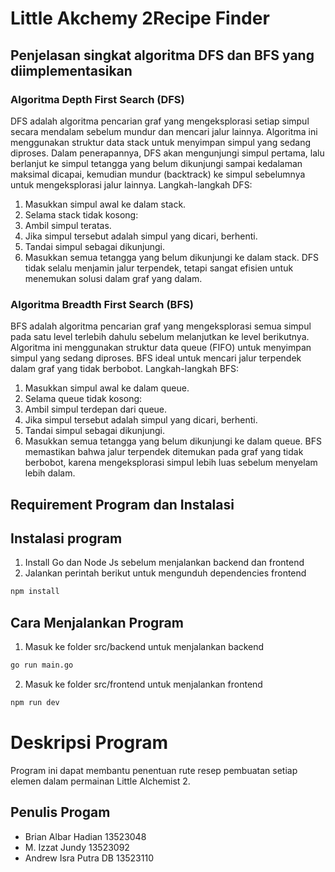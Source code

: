# Little Akchemy 2Recipe Finder


## Penjelasan singkat algoritma DFS dan BFS yang diimplementasikan
### Algoritma Depth First Search (DFS)
DFS adalah algoritma pencarian graf yang mengeksplorasi setiap simpul secara mendalam sebelum mundur dan mencari jalur lainnya. Algoritma ini menggunakan struktur data stack untuk menyimpan simpul yang sedang diproses. Dalam penerapannya, DFS akan mengunjungi simpul pertama, lalu berlanjut ke simpul tetangga yang belum dikunjungi sampai kedalaman maksimal dicapai, kemudian mundur (backtrack) ke simpul sebelumnya untuk mengeksplorasi jalur lainnya.
Langkah-langkah DFS:
1. Masukkan simpul awal ke dalam stack.
2. Selama stack tidak kosong:
3. Ambil simpul teratas.
4. Jika simpul tersebut adalah simpul yang dicari, berhenti.
5. Tandai simpul sebagai dikunjungi.
6. Masukkan semua tetangga yang belum dikunjungi ke dalam stack.
DFS tidak selalu menjamin jalur terpendek, tetapi sangat efisien untuk menemukan solusi dalam graf yang dalam.

### Algoritma Breadth First Search (BFS)
BFS adalah algoritma pencarian graf yang mengeksplorasi semua simpul pada satu level terlebih dahulu sebelum melanjutkan ke level berikutnya. Algoritma ini menggunakan struktur data queue (FIFO) untuk menyimpan simpul yang sedang diproses. BFS ideal untuk mencari jalur terpendek dalam graf yang tidak berbobot.
Langkah-langkah BFS:
1. Masukkan simpul awal ke dalam queue.
2. Selama queue tidak kosong:
3. Ambil simpul terdepan dari queue.
4. Jika simpul tersebut adalah simpul yang dicari, berhenti.
5. Tandai simpul sebagai dikunjungi.
6. Masukkan semua tetangga yang belum dikunjungi ke dalam queue.
BFS memastikan bahwa jalur terpendek ditemukan pada graf yang tidak berbobot, karena mengeksplorasi simpul lebih luas sebelum menyelam lebih dalam.

## Requirement Program dan Instalasi
## Instalasi program
1. Install Go dan Node Js sebelum menjalankan backend dan frontend
2. Jalankan perintah berikut untuk mengunduh dependencies frontend
```bash
npm install
```

## Cara Menjalankan Program
1. Masuk ke folder src/backend untuk menjalankan backend
  ```bash
  go run main.go
  ```
2. Masuk ke folder src/frontend untuk menjalankan frontend
  ```bash
  npm run dev
  ```

# Deskripsi Program
Program ini dapat membantu penentuan rute resep pembuatan setiap elemen dalam permainan Little Alchemist 2.

## Penulis Progam
- Brian Albar Hadian 13523048
- M. Izzat Jundy 13523092
- Andrew Isra Putra DB 13523110
